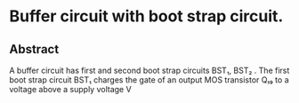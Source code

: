 # Buffer circuit with boot strap circuit.

## Abstract
A buffer circuit has first and second boot strap circuits BST₁, BST₂ . The first boot strap circuit BST₁ charges the gate of an output MOS transistor Q₁₉ to a voltage above a supply voltage V